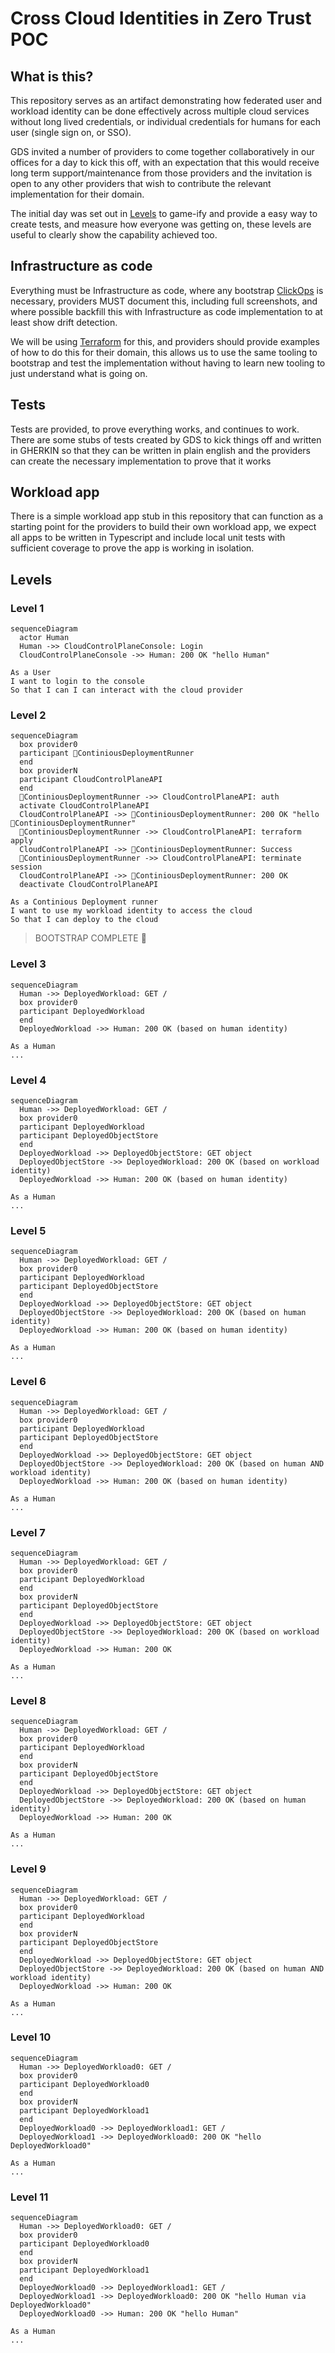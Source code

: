 # Cross Cloud Identities in Zero Trust POC

## What is this?
This repository serves as an artifact demonstrating how federated user and workload identity can be done effectively across multiple cloud services without long lived credentials, or individual credentials for humans for each user (single sign on, or SSO).

GDS invited a number of providers to come together collaboratively in our offices for a day to kick this off, with an expectation that this would receive long term support/maintenance from those providers and the invitation is open to any other providers that wish to contribute the relevant implementation for their domain.

The initial day was set out in [Levels](#levels) to game-ify and provide a easy way to create tests, and measure how everyone was getting on, these levels are useful to clearly show the capability achieved too.

## Infrastructure as code

Everything must be Infrastructure as code, where any bootstrap [ClickOps](https://en.wiktionary.org/wiki/ClickOps) is necessary, providers MUST document this, including full screenshots, and where possible backfill this with Infrastructure as code implementation to at least show drift detection.

We will be using [Terraform](https://www.terraform.io/) for this, and providers should provide examples of how to do this for their domain, this allows us to use the same tooling to bootstrap and test the implementation without having to learn new tooling to just understand what is going on.

## Tests

Tests are provided, to prove everything works, and continues to work.
There are some stubs of tests created by GDS to kick things off and written in GHERKIN so that they can be written in plain english and the providers can create the necessary implementation to prove that it works

## Workload app
There is a simple workload app stub in this repository that can function as a starting point for the providers to build their own workload app, we expect all apps to be written in Typescript and include local unit tests with sufficient coverage to prove the app is working in isolation.


## Levels

### Level 1 

```mermaid
sequenceDiagram
  actor Human
  Human ->> CloudControlPlaneConsole: Login
  CloudControlPlaneConsole ->> Human: 200 OK "hello Human"
```

```gherkin
As a User 
I want to login to the console
So that I can I can interact with the cloud provider
```

### Level 2

```mermaid
sequenceDiagram
  box provider0
  participant 🤖ContiniousDeploymentRunner
  end
  box providerN
  participant CloudControlPlaneAPI
  end
  🤖ContiniousDeploymentRunner ->> CloudControlPlaneAPI: auth
  activate CloudControlPlaneAPI
  CloudControlPlaneAPI ->> 🤖ContiniousDeploymentRunner: 200 OK "hello 🤖ContiniousDeploymentRunner"
  🤖ContiniousDeploymentRunner ->> CloudControlPlaneAPI: terraform apply
  CloudControlPlaneAPI ->> 🤖ContiniousDeploymentRunner: Success
  🤖ContiniousDeploymentRunner ->> CloudControlPlaneAPI: terminate session
  CloudControlPlaneAPI ->> 🤖ContiniousDeploymentRunner: 200 OK
  deactivate CloudControlPlaneAPI
```

```gherkin
As a Continious Deployment runner
I want to use my workload identity to access the cloud
So that I can deploy to the cloud
```

> BOOTSTRAP COMPLETE 🎉

### Level 3

```mermaid
sequenceDiagram
  Human ->> DeployedWorkload: GET /
  box provider0
  participant DeployedWorkload
  end
  DeployedWorkload ->> Human: 200 OK (based on human identity)
```

```gherkin
As a Human
...
```

### Level 4

```mermaid
sequenceDiagram
  Human ->> DeployedWorkload: GET /
  box provider0
  participant DeployedWorkload
  participant DeployedObjectStore
  end
  DeployedWorkload ->> DeployedObjectStore: GET object
  DeployedObjectStore ->> DeployedWorkload: 200 OK (based on workload identity)
  DeployedWorkload ->> Human: 200 OK (based on human identity)
```

```gherkin
As a Human
...
```

### Level 5

```mermaid
sequenceDiagram
  Human ->> DeployedWorkload: GET /
  box provider0
  participant DeployedWorkload
  participant DeployedObjectStore
  end
  DeployedWorkload ->> DeployedObjectStore: GET object
  DeployedObjectStore ->> DeployedWorkload: 200 OK (based on human identity)
  DeployedWorkload ->> Human: 200 OK (based on human identity)
```

```gherkin
As a Human
...
```

### Level 6

```mermaid
sequenceDiagram
  Human ->> DeployedWorkload: GET /
  box provider0
  participant DeployedWorkload
  participant DeployedObjectStore
  end
  DeployedWorkload ->> DeployedObjectStore: GET object
  DeployedObjectStore ->> DeployedWorkload: 200 OK (based on human AND workload identity)
  DeployedWorkload ->> Human: 200 OK (based on human identity)
```

```gherkin
As a Human
...
```

### Level 7

```mermaid
sequenceDiagram
  Human ->> DeployedWorkload: GET /
  box provider0
  participant DeployedWorkload
  end
  box providerN
  participant DeployedObjectStore
  end
  DeployedWorkload ->> DeployedObjectStore: GET object
  DeployedObjectStore ->> DeployedWorkload: 200 OK (based on workload identity)
  DeployedWorkload ->> Human: 200 OK
```

```gherkin
As a Human
...
```

### Level 8

```mermaid
sequenceDiagram
  Human ->> DeployedWorkload: GET /
  box provider0
  participant DeployedWorkload
  end
  box providerN
  participant DeployedObjectStore
  end
  DeployedWorkload ->> DeployedObjectStore: GET object
  DeployedObjectStore ->> DeployedWorkload: 200 OK (based on human identity)
  DeployedWorkload ->> Human: 200 OK
```

```gherkin
As a Human
...
```

### Level 9

```mermaid
sequenceDiagram
  Human ->> DeployedWorkload: GET /
  box provider0
  participant DeployedWorkload
  end
  box providerN
  participant DeployedObjectStore
  end
  DeployedWorkload ->> DeployedObjectStore: GET object
  DeployedObjectStore ->> DeployedWorkload: 200 OK (based on human AND workload identity)
  DeployedWorkload ->> Human: 200 OK
```

```gherkin
As a Human
...
```


### Level 10

```mermaid
sequenceDiagram
  Human ->> DeployedWorkload0: GET /
  box provider0
  participant DeployedWorkload0
  end
  box providerN
  participant DeployedWorkload1
  end
  DeployedWorkload0 ->> DeployedWorkload1: GET /
  DeployedWorkload1 ->> DeployedWorkload0: 200 OK "hello DeployedWorkload0"
```

```gherkin
As a Human
...
```


### Level 11

```mermaid
sequenceDiagram
  Human ->> DeployedWorkload0: GET /
  box provider0
  participant DeployedWorkload0
  end
  box providerN
  participant DeployedWorkload1
  end
  DeployedWorkload0 ->> DeployedWorkload1: GET /
  DeployedWorkload1 ->> DeployedWorkload0: 200 OK "hello Human via DeployedWorkload0"
  DeployedWorkload0 ->> Human: 200 OK "hello Human"
```

```gherkin
As a Human
...
```
